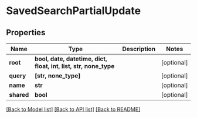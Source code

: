 # SavedSearchPartialUpdate


## Properties

Name | Type | Description | Notes
------------ | ------------- | ------------- | -------------
**root** | **bool, date, datetime, dict, float, int, list, str, none_type** |  | [optional] 
**query** | **[str, none_type]** |  | [optional] 
**name** | **str** |  | [optional] 
**shared** | **bool** |  | [optional] 

[[Back to Model list]](../#documentation-for-models) [[Back to API list]](../#documentation-for-api-endpoints) [[Back to README]](../)


